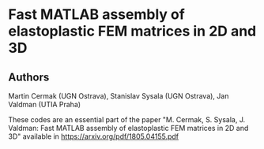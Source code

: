 # Fast MATLAB assembly of elastoplastic FEM matrices in 2D and 3D
## Authors
Martin Cermak (UGN Ostrava), Stanislav Sysala (UGN Ostrava), Jan Valdman (UTIA Praha) 

These codes are an essential part of the paper "M. Cermak, S. Sysala, J. Valdman: Fast MATLAB assembly of elastoplastic FEM matrices in 2D and 3D" available in https://arxiv.org/pdf/1805.04155.pdf
